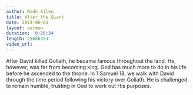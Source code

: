 ```yaml
---
author: Wade Allen
title: After the Giant
date: 2014-06-01
layout: sermon
duration: '0:26:34'
length: 25686354
video_url:
---
```


After David killed Goliath, he became famous throughout the land. He, however, was far from becoming king. God has much more to do in his life before he ascended to the throne. In 1 Samuel 18, we walk with David through the time period following his victory over Goliath. He is challenged to remain humble, trusting in God to work out His purposes.
